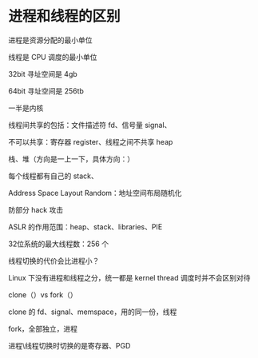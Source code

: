 # 进程和线程的区别



进程是资源分配的最小单位

线程是 CPU 调度的最小单位

 

32bit 寻址空间是 4gb

64bit 寻址空间是 256tb

一半是内核

 

线程间共享的包括：文件描述符 fd、信号量 signal、

不可以共享：寄存器 register、线程之间不共享 heap

 

栈、堆（方向是一上一下，具体方向：）

 

每个线程都有自己的 stack、

 

Address Space Layout Random：地址空间布局随机化

防部分 hack 攻击

ASLR 的作用范围：heap、stack、libraries、PIE

 

32位系统的最大线程数：256 个

 

线程切换的代价会比进程小？

Linux 下没有进程和线程之分，统一都是 kernel thread 调度时并不会区别对待

clone（）vs fork（）

clone 的 fd、signal、memspace，用的同一份，线程

fork，全部独立，进程

 

进程\线程切换时切换的是寄存器、PGD

 